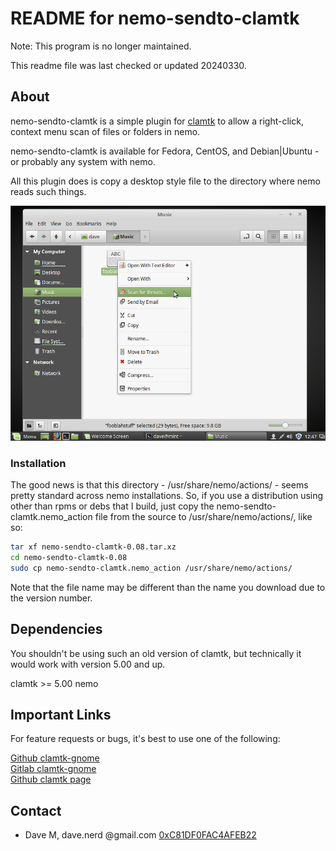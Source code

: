 # README for nemo-sendto-clamtk

Note: This program is no longer maintained.

This readme file was last checked or updated 20240330.

## About

nemo-sendto-clamtk is a simple plugin for
[clamtk](https://github.com/dave-theunsub/clamtk) to allow a right-click, context menu scan of files or folders in nemo.

nemo-sendto-clamtk is available for Fedora, CentOS, and Debian|Ubuntu - or probably any system with nemo.  

All this plugin does is copy a desktop style file to the directory where nemo reads such things.  

![Screenshot](./images/nemo-readme-image.png)  

### Installation

The good news is that this directory - /usr/share/nemo/actions/ - seems pretty standard across nemo installations. So, if you use a distribution using other than rpms or debs that I build, just copy the nemo-sendto-clamtk.nemo_action file from the source to /usr/share/nemo/actions/, like so:  

```sh
tar xf nemo-sendto-clamtk-0.08.tar.xz
cd nemo-sendto-clamtk-0.08
sudo cp nemo-sendto-clamtk.nemo_action /usr/share/nemo/actions/
```

Note that the file name may be different than the name you download due to the version number.

## Dependencies

You shouldn't be using such an old version of clamtk, but technically it would work with version 5.00 and up.  

clamtk >= 5.00
nemo  

## Important Links
  
For feature requests or bugs, it's best to use one of the following:

[Github clamtk-gnome](https://github.com/dave-theunsub/nemo-sendto-clamtk)  
[Gitlab clamtk-gnome](https://gitlab.com/dave_m/nemo-sendto-clamtk)  
[Github clamtk page](https://github.com/dave-theunsub/clamtk)  

## Contact

* Dave M, dave.nerd @gmail.com
  [0xC81DF0FAC4AFEB22](https://davem.fedorapeople.org/RPM-GPG-KEY-DaveM-20230506)
